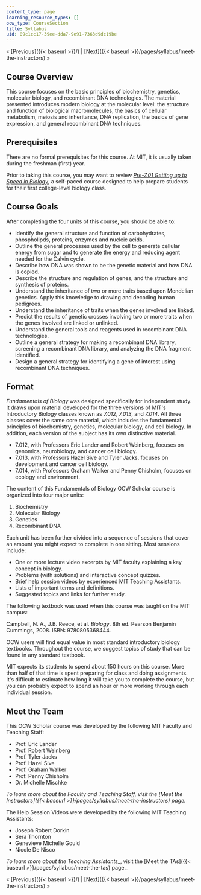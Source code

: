 ```yaml
---
content_type: page
learning_resource_types: []
ocw_type: CourseSection
title: Syllabus
uid: 09c1cc17-39ee-dda7-9e91-7363d9dc19be
---
```


« [Previous]({{< baseurl >}}/) | [Next]({{< baseurl >}}/pages/syllabus/meet-the-instructors) »

Course Overview
---------------

This course focuses on the basic principles of biochemistry, genetics, molecular biology, and recombinant DNA technologies. The material presented introduces modern biology at the molecular level: the structure and function of biological macromolecules, the basics of cellular metabolism, meiosis and inheritance, DNA replication, the basics of gene expression, and general recombinant DNA techniques.

Prerequisites
-------------

There are no formal prerequisites for this course. At MIT, it is usually taken during the freshman (first) year.

Prior to taking this course, you may want to review _[Pre-7.01 Getting up to Speed in Biology](/resources/res-7-001-pre-7-01-getting-up-to-speed-in-biology-summer-2019)_, a self-paced course designed to help prepare students for their first college-level biology class.

Course Goals
------------

After completing the four units of this course, you should be able to:

*   Identify the general structure and function of carbohydrates, phospholipds, proteins, enzymes and nucleic acids.
*   Outline the general processes used by the cell to generate cellular energy from sugar and to generate the energy and reducing agent needed for the Calvin cycle.
*   Describe how DNA was shown to be the genetic material and how DNA is copied.
*   Describe the structure and regulation of genes, and the structure and synthesis of proteins.
*   Understand the inheritance of two or more traits based upon Mendelian genetics. Apply this knowledge to drawing and decoding human pedigrees.
*   Understand the inheritance of traits when the genes involved are linked.
*   Predict the results of genetic crosses involving two or more traits when the genes involved are linked or unlinked.
*   Understand the general tools and reagents used in recombinant DNA technologies.
*   Outline a general strategy for making a recombinant DNA library, screening a recombinant DNA library, and analyzing the DNA fragment identified.
*   Design a general strategy for identifying a gene of interest using recombinant DNA techniques.

Format
------

_Fundamentals of Biology_ was designed specifically for independent study. It draws upon material developed for the three versions of MIT's Introductory Biology classes known as _7.012_, _7.013_, and _7.014_. All three classes cover the same core material, which includes the fundamental principles of biochemistry, genetics, molecular biology, and cell biology. In addition, each version of the subject has its own distinctive material.

*   7.012, with Professors Eric Lander and Robert Weinberg, focuses on genomics, neurobiology, and cancer cell biology.
*   7.013, with Professors Hazel Sive and Tyler Jacks, focuses on development and cancer cell biology.
*   7.014, with Professors Graham Walker and Penny Chisholm, focuses on ecology and environment.

The content of this Fundamentals of Biology OCW Scholar course is organized into four major units:

1.  Biochemistry
2.  Molecular Biology
3.  Genetics
4.  Recombinant DNA

Each unit has been further divided into a sequence of sessions that cover an amount you might expect to complete in one sitting. Most sessions include:

*   One or more lecture video excerpts by MIT faculty explaining a key concept in biology.
*   Problems (with solutions) and interactive concept quizzes.
*   Brief help session videos by experienced MIT Teaching Assistants.
*   Lists of important terms and definitions.
*   Suggested topics and links for further study.

The following textbook was used when this course was taught on the MIT campus:

Campbell, N. A., J.B. Reece, et al. _Biology_. 8th ed. Pearson Benjamin Cummings, 2008. ISBN: 9780805368444.

OCW users will find equal value in most standard introductory biology textbooks. Throughout the course, we suggest topics of study that can be found in any standard textbook.

MIT expects its students to spend about 150 hours on this course. More than half of that time is spent preparing for class and doing assignments. It's difficult to estimate how long it will take you to complete the course, but you can probably expect to spend an hour or more working through each individual session.

Meet the Team
-------------

This OCW Scholar course was developed by the following MIT Faculty and Teaching Staff:

*   Prof. Eric Lander
*   Prof. Robert Weinberg
*   Prof. Tyler Jacks
*   Prof. Hazel Sive
*   Prof. Graham Walker
*   Prof. Penny Chisholm
*   Dr. Michelle Mischke

_To learn more about the Faculty and Teaching Staff, visit the [Meet the Instructors]({{< baseurl >}}/pages/syllabus/meet-the-instructors) page._

The Help Session Videos were developed by the following MIT Teaching Assistants:

*   Joseph Robert Dorkin
*   Sera Thornton
*   Genevieve Michelle Gould
*   Nicole De Nisco

_To learn more about the_ _Teaching Assistants__, visit the [Meet the TAs]({{< baseurl >}}/pages/syllabus/meet-the-tas) page._

« [Previous]({{< baseurl >}}/) | [Next]({{< baseurl >}}/pages/syllabus/meet-the-instructors) »
